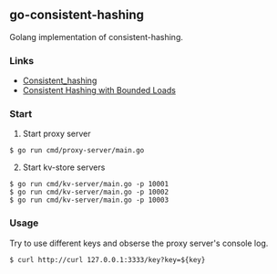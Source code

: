 ## go-consistent-hashing

Golang implementation of consistent-hashing.



### Links

- [Consistent_hashing](https://en.wikipedia.org/wiki/Consistent_hashing)
- [Consistent Hashing with Bounded Loads](http://ai.googleblog.com/2017/04/consistent-hashing-with-bounded-loads.html)



### Start

1. Start proxy server

```shell
$ go run cmd/proxy-server/main.go
```

2. Start kv-store servers

```shell
$ go run cmd/kv-server/main.go -p 10001
$ go run cmd/kv-server/main.go -p 10002
$ go run cmd/kv-server/main.go -p 10003
```



### Usage

Try to use different keys and obserse the proxy server's console log.

```shell
$ curl http://curl 127.0.0.1:3333/key?key=${key}
```

